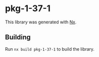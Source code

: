 # pkg-1-37-1

This library was generated with [Nx](https://nx.dev).

## Building

Run `nx build pkg-1-37-1` to build the library.
